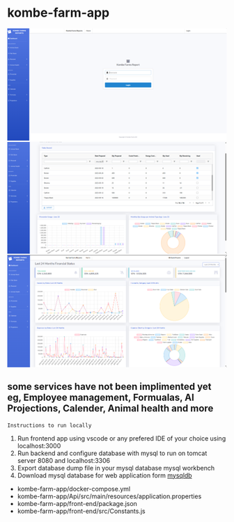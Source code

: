 # kombe-farm-app
![alt text](<Screenshot 2024-07-12 071710.png>)
![alt text](<Screenshot 2024-07-12 071337.png>) 
![alt text](<Screenshot 2024-07-12 071306.png>)

## some services have not been implimented yet eg, Employee management, Formualas, AI Projections, Calender, Animal health and more

    Instructions to run locally 
1. Run frontend app using vscode or any prefered IDE of your choice using localhost:3000
2. Run backend and configure database with mysql to run on tomcat server 8080 and localhost:3306
3. Export database dump file in your mysql database mysql workbench
4. Download mysql database for web application form [mysqldb](https://drive.google.com/file/d/1M4fgwnE_eUeu5p9mrigTAbXO4jOJ_cok/view?usp=sharing)

- kombe-farm-app/docker-compose.yml
- kombe-farm-app/Api/src/main/resources/application.properties
- kombe-farm-app/front-end/package.json
- kombe-farm-app/front-end/src/Constants.js

